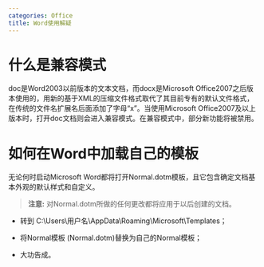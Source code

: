 ```yaml
---
categories: Office
title: Word使用解疑
---
```


# 什么是兼容模式

doc是Word2003以前版本的文本文档，而docx是Microsoft Office2007之后版本使用的，用新的基于XML的压缩文件格式取代了其目前专有的默认文件格式，在传统的文件名扩展名后面添加了字母“x”。当使用Microsoft Office2007及以上版本时，打开doc文档则会进入兼容模式。在兼容模式中，部分新功能将被禁用。

# 如何在Word中加载自己的模板

无论何时启动Microsoft Word都将打开Normal.dotm模板，且它包含确定文档基本外观的默认样式和自定义。

> **注意:** 对Normal.dotm所做的任何更改都将应用于以后创建的文档。

- 转到 C:\Users\用户名\AppData\Roaming\Microsoft\Templates；
- 将Normal模板 (Normal.dotm)替换为自己的Normal模板；

- 大功告成。

